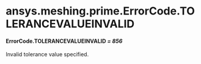 <a id="ansys-meshing-prime-errorcode-tolerancevalueinvalid"></a>

# ansys.meshing.prime.ErrorCode.TOLERANCEVALUEINVALID

<a id="ansys.meshing.prime.ErrorCode.TOLERANCEVALUEINVALID"></a>

#### ErrorCode.TOLERANCEVALUEINVALID *= 856*

Invalid tolerance value specified.

<!-- !! processed by numpydoc !! -->
